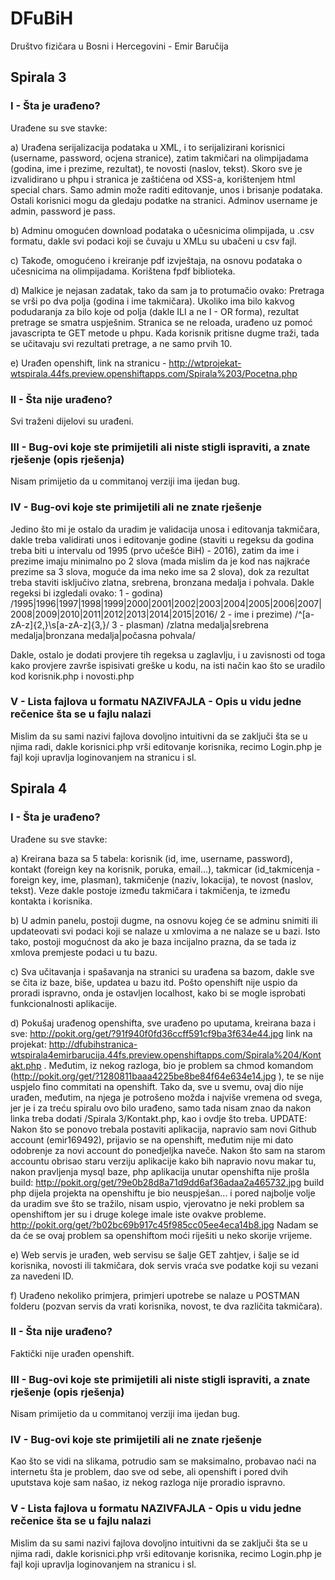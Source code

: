 # DFuBiH

Društvo fizičara u Bosni i Hercegovini - Emir Baručija

## Spirala 3

### I  - Šta je urađeno?

Urađene su sve stavke:

a) Urađena serijalizacija podataka u XML, i to serijalizirani korisnici (username, password, ocjena stranice), zatim takmičari na olimpijadama (godina, ime i prezime, rezultat), te novosti (naslov, tekst).
Skoro sve je izvalidirano u phpu i stranica je zaštićena od XSS-a, korištenjem html special chars.
Samo admin može raditi editovanje, unos i brisanje podataka. Ostali korisnici mogu da gledaju podatke na stranici.
Adminov username je admin, password je pass.

b) Adminu omogućen download podataka o učesnicima olimpijada, u .csv formatu, dakle svi podaci koji se čuvaju u XMLu su ubačeni u csv fajl.

c) Takođe, omogućeno i kreiranje pdf izvještaja, na osnovu podataka o učesnicima na olimpijadama. Korištena fpdf biblioteka.

d) Malkice je nejasan zadatak, tako da sam ja to protumačio ovako:
Pretraga se vrši po dva polja (godina i ime takmičara). Ukoliko ima bilo kakvog podudaranja za bilo koje od polja (dakle ILI a ne I - OR forma), rezultat pretrage se smatra uspješnim.
Stranica se ne reloada, urađeno uz pomoć javascripta te GET metode u phpu.
Kada korisnik pritisne dugme traži, tada se učitavaju svi rezultati pretrage, a ne samo prvih 10.

e) Urađen openshift, link na stranicu - http://wtprojekat-wtspirala.44fs.preview.openshiftapps.com/Spirala%203/Pocetna.php



### II  - Šta nije urađeno?

Svi traženi dijelovi su urađeni.



### III - Bug-ovi koje ste primijetili ali niste stigli ispraviti, a znate rješenje (opis rješenja)

Nisam primijetio da u commitanoj verziji ima ijedan bug.



### IV  - Bug-ovi koje ste primijetili ali ne znate rješenje

Jedino što mi je ostalo da uradim je validacija unosa i editovanja takmičara, dakle treba validirati unos i editovanje godine (staviti u regeksu da godina treba biti u intervalu od 1995 (prvo učešće BiH) - 2016), zatim da ime i prezime imaju minimalno po 2 slova (mada mislim da je kod nas najkraće prezime sa 3 slova, moguće da ima neko ime sa 2 slova), dok za rezultat treba staviti isključivo zlatna, srebrena, bronzana medalja i pohvala.
Dakle regeksi bi izgledali ovako:
1 - godina) /1995|1996|1997|1998|1999|2000|2001|2002|2003|2004|2005|2006|2007|2008|2009|2010|2011|2012|2013|2014|2015|2016/
2 - ime i prezime) /^[a-zA-z]{2,}\s[a-zA-z]{3,}/
3 - plasman) /zlatna medalja|srebrena medalja|bronzana medalja|počasna pohvala/

Dakle, ostalo je dodati provjere tih regeksa u zaglavlju, i u zavisnosti od toga kako provjere završe ispisivati greške u kodu, na isti način kao što se uradilo kod korisnik.php i novosti.php

### V  - Lista fajlova u formatu NAZIVFAJLA - Opis u vidu jedne rečenice šta se u fajlu nalazi

Mislim da su sami nazivi fajlova dovoljno intuitivni da se zaključi šta se u njima radi, dakle korisnici.php vrši editovanje korisnika, recimo Login.php je fajl koji upravlja loginovanjem na stranicu i sl.














## Spirala 4

### I  - Šta je urađeno?

Urađene su sve stavke:

a) Kreirana baza sa 5 tabela: korisnik (id, ime, username, password), kontakt (foreign key na korisnik, poruka, email...), takmicar (id_takmicenja - foreign key, ime, plasman), takmičenje (naziv, lokacija), te novost (naslov, tekst).
Veze dakle postoje između takmičara i takmičenja, te između kontakta i korisnika.

b) U admin panelu, postoji dugme, na osnovu kojeg će se adminu snimiti ili updateovati svi podaci koji se nalaze u xmlovima a ne nalaze se u bazi. Isto tako, postoji mogućnost da ako je baza incijalno prazna, da se tada iz xmlova premjeste podaci u tu bazu.

c) Sva učitavanja i spašavanja na stranici su urađena sa bazom, dakle sve se čita iz baze, biše, updatea u bazu itd. Pošto openshift nije uspio da proradi ispravno, onda je ostavljen localhost, kako bi se mogle isprobati funkcionalnosti aplikacije.

d) Pokušaj urađenog openshifta, sve urađeno po uputama, kreirana baza i sve: http://pokit.org/get/?91f940f0fd36ccff591cf9ba3f634e44.jpg
link na projekat: http://dfubihstranica-wtspirala4emirbarucija.44fs.preview.openshiftapps.com/Spirala%204/Kontakt.php .
Međutim, iz nekog razloga, bio je problem sa chmod komandom (http://pokit.org/get/?1280811baaa4225be8be84f64e634e14.jpg ), te se nije uspjelo fino commitati na openshift.
Tako da, sve u svemu, ovaj dio nije urađen, međutim, na njega je potrošeno možda i najviše vremena od svega, jer je i za treću spiralu ovo bilo urađeno, samo tada nisam znao da nakon linka treba dodati /Spirala 3/Kontakt.php, kao i ovdje što treba.
UPDATE: Nakon što se ponovo trebala postaviti aplikacija, napravio sam novi Github account (emir169492), prijavio se na openshift, međutim nije mi dato odobrenje za novi account do ponedjeljka naveče.
Nakon što sam na starom accountu obrisao staru verziju aplikacije kako bih napravio novu makar tu, nakon pravljenja mysql baze, php aplikacija unutar openshifta nije prošla build:
http://pokit.org/get/?9e0b28d8a71d9dd6af36adaa2a465732.jpg
build php dijela projekta na openshiftu je bio neuspješan... i pored najbolje volje da uradim sve što se tražilo, nisam uspio, vjerovatno je neki problem sa openshiftom jer su i druge kolege imale iste ovakve probleme.
http://pokit.org/get/?b02bc69b917c45f985cc05ee4eca14b8.jpg
Nadam se da će se ovaj problem sa openshiftom moći riješiti u neko skorije vrijeme.

e) Web servis je urađen, web servisu se šalje GET zahtjev, i šalje se id korisnika, novosti ili takmičara, dok servis vraća sve podatke koji su vezani za navedeni ID.

f) Urađeno nekoliko primjera, primjeri upotrebe se nalaze u POSTMAN folderu (pozvan servis da vrati korisnika, novost, te dva različita takmičara).


### II  - Šta nije urađeno?

Faktički nije urađen openshift.


### III - Bug-ovi koje ste primijetili ali niste stigli ispraviti, a znate rješenje (opis rješenja)

Nisam primijetio da u commitanoj verziji ima ijedan bug.


### IV  - Bug-ovi koje ste primijetili ali ne znate rješenje

Kao što se vidi na slikama, potrudio sam se maksimalno, probavao naći na internetu šta je problem, dao sve od sebe, ali openshift i pored dvih uputstava koje sam našao, iz nekog razloga nije proradio ispravno.

### V  - Lista fajlova u formatu NAZIVFAJLA - Opis u vidu jedne rečenice šta se u fajlu nalazi

Mislim da su sami nazivi fajlova dovoljno intuitivni da se zaključi šta se u njima radi, dakle korisnici.php vrši editovanje korisnika, recimo Login.php je fajl koji upravlja loginovanjem na stranicu i sl.